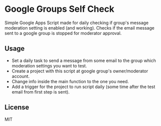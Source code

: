 # Google Groups Self Check
Simple Google Apps Script made for daily checking if group's message moderation setting is enabled (and working). Checks if the email message sent to a google group is stopped for moderator approval.
## Usage
- Set a daily task to send a message from some email to the group which moderation settings you want to test.
- Create a project with this script at google group's owner/moderator account.
- Change info inside the main function to the one you need.
- Add a trigger for the project to run script daily (some time after the test email from first step is sent).

## License
MIT
